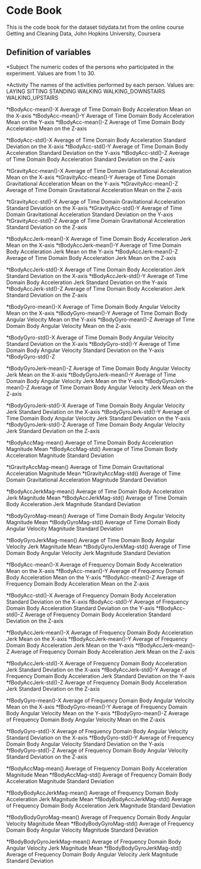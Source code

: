 # Code Book 
This is the code book for the dataset tidydata.txt from the online course Getting and Cleaning Data, John Hopkins University, Coursera

## Definition of variables

*Subject
    The numeric codes of the persons who participated in the experiment.  Values are from 1 to 30.

*Activity
    The names of the activities performed by each person.  Values are:  
	    LAYING
	    SITTING
	    STANDING
	    WALKING
	    WALKING_DOWNSTAIRS
	    WALKING_UPSTAIRS

*tBodyAcc-mean()-X 
    Average of Time Domain Body Acceleration Mean on the X-axis
*tBodyAcc-mean()-Y
    Average of Time Domain Body Acceleration Mean on the Y-axis
*tBodyAcc-mean()-Z
    Average of Time Domain Body Acceleration Mean on the Z-axis

*tBodyAcc-std()-X
    Average of Time Domain Body Acceleration Standard Deviation on the X-axis
*tBodyAcc-std()-Y
    Average of Time Domain Body Acceleration Standard Deviation on the Y-axis
*tBodyAcc-std()-Z
    Average of Time Domain Body Acceleration Standard Deviation on the Z-axis

*tGravityAcc-mean()-X
    Average of Time Domain Gravitational Acceleration Mean on the X-axis
*tGravityAcc-mean()-Y
    Average of Time Domain Gravitational Acceleration Mean on the Y-axis
*tGravityAcc-mean()-Z
    Average of Time Domain Gravitational Acceleration Mean on the Z-axis

*tGravityAcc-std()-X
    Average of Time Domain Gravitational Acceleration Standard Deviation on the X-axis
*tGravityAcc-std()-Y
    Average of Time Domain Gravitational Acceleration Standard Deviation on the Y-axis
*tGravityAcc-std()-Z
    Average of Time Domain Gravitational Acceleration Standard Deviation on the Z-axis

*tBodyAccJerk-mean()-X
    Average of Time Domain Body Acceleration Jerk Mean on the X-axis
*tBodyAccJerk-mean()-Y
    Average of Time Domain Body Acceleration Jerk Mean on the Y-axis
*tBodyAccJerk-mean()-Z
    Average of Time Domain Body Acceleration Jerk Mean on the Z-axis

*tBodyAccJerk-std()-X
    Average of Time Domain Body Acceleration Jerk Standard Deviation on the X-axis
*tBodyAccJerk-std()-Y
    Average of Time Domain Body Acceleration Jerk Standard Deviation on the Y-axis
*tBodyAccJerk-std()-Z
    Average of Time Domain Body Acceleration Jerk Standard Deviation on the Z-axis

*tBodyGyro-mean()-X
    Average of Time Domain Body Angular Velocity Mean on the X-axis
*tBodyGyro-mean()-Y
    Average of Time Domain Body Angular Velocity Mean on the Y-axis
*tBodyGyro-mean()-Z
    Average of Time Domain Body Angular Velocity Mean on the Z-axis

*tBodyGyro-std()-X
    Average of Time Domain Body Angular Velocity Standard Deviation on the X-axis
*tBodyGyro-std()-Y
    Average of Time Domain Body Angular Velocity Standard Deviation on the Y-axis
*tBodyGyro-std()-Z

*tBodyGyroJerk-mean()-Z
    Average of Time Domain Body Angular Velocity Jerk Mean on the X-axis
*tBodyGyroJerk-mean()-Y
    Average of Time Domain Body Angular Velocity Jerk Mean on the Y-axis
*tBodyGyroJerk-mean()-Z
    Average of Time Domain Body Angular Velocity Jerk Mean on the Z-axis

*tBodyGyroJerk-std()-X
    Average of Time Domain Body Angular Velocity Jerk Standard Deviation on the X-axis
*tBodyGyroJerk-std()-Y
    Average of Time Domain Body Angular Velocity Jerk Standard Deviation on the Y-axis
*tBodyGyroJerk-std()-Z
    Average of Time Domain Body Angular Velocity Jerk Standard Deviation on the Z-axis

*tBodyAccMag-mean()
    Average of Time Domain Body Acceleration Magnitude Mean 
*tBodyAccMag-std()
    Average of Time Domain Body Acceleration Magnitude Standard Deviation 

*tGravityAccMag-mean()
    Average of Time Domain Gravitational Acceleration Magnitude Mean 
*tGravityAccMag-std()
    Average of Time Domain Gravitational Acceleration Magnitude Standard Deviation 

*tBodyAccJerkMag-mean()
    Average of Time Domain Body Acceleration Jerk Magnitude Mean 
*tBodyAccJerkMag-std()
    Average of Time Domain Body Acceleration Jerk Magnitude Standard Deviation 

*tBodyGyroMag-mean()
    Average of Time Domain Body Angular Velocity Magnitude Mean 
*tBodyGyroMag-std()
    Average of Time Domain Body Angular Velocity Magnitude Standard Deviation 

*tBodyGyroJerkMag-mean()
    Average of Time Domain Body Angular Velocity Jerk Magnitude Mean 
*tBodyGyroJerkMag-std()
    Average of Time Domain Body Angular Velocity Jerk Magnitude Standard Deviation 

*fBodyAcc-mean()-X
    Average of Frequency Domain Body Acceleration Mean on the X-axis
*fBodyAcc-mean()-Y
    Average of Frequency Domain Body Acceleration Mean on the Y-axis
*fBodyAcc-mean()-Z
    Average of Frequency Domain Body Acceleration Mean on the Z-axis

*fBodyAcc-std()-X
    Average of Frequency Domain Body Acceleration Standard Deviation on the X-axis
fBodyAcc-std()-Y
    Average of Frequency Domain Body Acceleration Standard Deviation on the Y-axis
*fBodyAcc-std()-Z
    Average of Frequency Domain Body Acceleration Standard Deviation on the Z-axis

*fBodyAccJerk-mean()-X
    Average of Frequency Domain Body Acceleration Jerk Mean on the X-axis
*fBodyAccJerk-mean()-Y
    Average of Frequency Domain Body Acceleration Jerk Mean on the Y-axis
*fBodyAccJerk-mean()-Z
    Average of Frequency Domain Body Acceleration Jerk Mean on the Z-axis

*fBodyAccJerk-std()-X
    Average of Frequency Domain Body Acceleration Jerk Standard Deviation on the X-axis
*fBodyAccJerk-std()-Y
    Average of Frequency Domain Body Acceleration Jerk Standard Deviation on the Y-axis
*fBodyAccJerk-std()-Z
    Average of Frequency Domain Body Acceleration Jerk Standard Deviation on the Z-axis

*fBodyGyro-mean()-X
    Average of Frequency Domain Body Angular Velocity Mean on the X-axis
*fBodyGyro-mean()-Y
    Average of Frequency Domain Body Angular Velocity Mean on the Y-axis
*fBodyGyro-mean()-Z
    Average of Frequency Domain Body Angular Velocity Mean on the Z-axis

*fBodyGyro-std()-X
    Average of Frequency Domain Body Angular Velocity Standard Deviation on the X-axis
*fBodyGyro-std()-Y
    Average of Frequency Domain Body Angular Velocity Standard Deviation on the Y-axis
*fBodyGyro-std()-Z
    Average of Frequency Domain Body Angular Velocity Standard Deviation on the Z-axis

*fBodyAccMag-mean()
    Average of Frequency Domain Body Acceleration Magnitude Mean 
*fBodyAccMag-std()
    Average of Frequency Domain Body Acceleration Magnitude Standard Deviation 

*fBodyBodyAccJerkMag-mean()
    Average of Frequency Domain Body Acceleration Jerk Magnitude Mean 
*fBodyBodyAccJerkMag-std()
    Average of Frequency Domain Body Acceleration Jerk Magnitude Standard Deviation 

*fBodyBodyGyroMag-mean()
    Average of Frequency Domain Body Angular Velocity Magnitude Mean 
*fBodyBodyGyroMag-std()
    Average of Frequency Domain Body Angular Velocity Magnitude Standard Deviation 

*fBodyBodyGyroJerkMag-mean()
    Average of Frequency Domain Body Angular Velocity Jerk Magnitude Mean 
*fBodyBodyGyroJerkMag-std()
    Average of Frequency Domain Body Angular Velocity Jerk Magnitude Standard Deviation 

